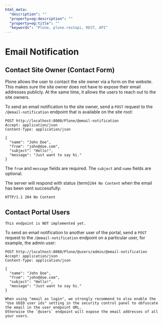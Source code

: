 ```yaml
---
html_meta:
  "description": ""
  "property=og:description": ""
  "property=og:title": ""
  "keywords": "Plone, plone.restapi, REST, API"
---
```


# Email Notification


## Contact Site Owner (Contact Form)

Plone allows the user to contact the site owner via a form on the website.
This makes sure the site owner does not have to expose their email addresses publicly.
At the same time, it allows the users to reach out to the site owners.

To send an email notification to the site owner, send a `POST` request to the `/@email-notification` endpoint that is available on the site root:

```
POST http://localhost:8080/Plone/@email-notification
Accept: application/json
Content-Type: application/json

{
  "name": "John Doe",
  "from": "john@doe.com",
  "subject": "Hello!",
  "message": "Just want to say hi."
}
```

The `from` and `message` fields are required.
The `subject` and `name` fields are optional.

The server will respond with status {term}`204 No Content` when the email has been sent successfully:

```http
HTTP/1.1 204 No Content
```

## Contact Portal Users

```{note}
This endpoint is NOT implemented yet.
```

To send an email notification to another user of the portal, send a `POST` request to the `/@email-notification` endpoint on a particular user, for example, the admin user:

```
POST http://localhost:8080/Plone/@users/admin/@email-notification
Accept: application/json
Content-Type: application/json

{
  "name": "John Doe",
  "from": "john@doe.com",
  "subject": "Hello!",
  "message": "Just want to say hi."
}
```

```{note}
When using "email as login", we strongly recommend to also enable the "Use UUID user ids" setting in the security control panel to obfuscate the email in the user endpoint URL.
Otherwise the `@users` endpoint will expose the email addresses of all your users.
```
